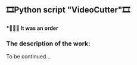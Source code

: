 <h2>🎞Python script "VideoCutter"🎞</h2>
<h4>*👨🏻‍💻 It was an order</h4>
<h3>The description of the work: </h3>
To be continued...
